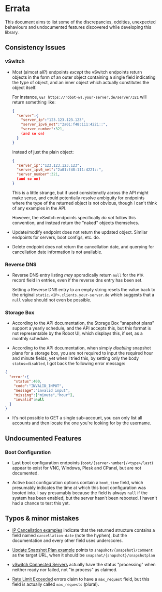 # Errata

This document aims to list some of the discrepancies, oddities, unexpected behaviours and undocumented features discovered while developing this library.

## Consistency Issues

### vSwitch
* Most (almost all?) endpoints *except* the vSwitch endpoints return objects in the form of an outer object containing a single field indicating the type of object, and an
  inner object which actually constitutes the object itself.
  
  For instance, `GET https://robot-ws.your-server.de/server/321` will return something like:
  ```json
  {
    "server":{
      "server_ip":"123.123.123.123",
      "server_ipv6_net":"2a01:f48:111:4221::",
      "server_number":321,
      (and so on)
    }
  }
  ```
  Instead of just the plain object:
  ```json
  {
    "server_ip":"123.123.123.123",
    "server_ipv6_net":"2a01:f48:111:4221::",
    "server_number":321,
    (and so on)
  }
  ```
  This is a little strange, but if used consistenctly across the API might make sense, and could potentially resolve ambiguity for endpoints where the type of the 
  returned object is not obvious, though I can't think of any examples in the API.
  
  However, the vSwitch endpoints specifically *do not* follow this convention, and instead return the "naked" objects themselves.
  
* Update/modify endpoint does not return the updated object. Similar endpoints for servers, boot configs, etc. do.

* Delete endpoint does not return the cancellation date, and querying for cancellation date information is not available.

### Reverse DNS
 * Reverse DNS entry listing *may* sporadically return `null` for the `PTR` record field in entries, even if the reverse dns entry has been set.
   
   Setting a Reverse DNS entry to an empty string resets the value back to the original `static.<IP>.clients.your-server.de` which suggests that
   a `null` value should not even be possible.
   
### Storage Box
 * According to the API documentation, the Storage Box "snapshot plans" support a yearly schedule, and the API accepts this, but this format is 
   not representable by the Robot UI, which displays this, if set, as a monthly schedule.
   
 * According to the API documentation, when simply *disabling* snapshot plans for a storage box, you are not required to input the required
   hour and minute fields, yet when I tried this, by setting only the body `status=disabled`, I got back the following error message:
   
  ```json
  {
    "error":{
      "status":400,
      "code":"INVALID_INPUT",
      "message":"invalid input",
      "missing":["minute","hour"],
      "invalid":null
    }
  }
  ```

 * It's not possible to GET a single sub-account, you can only list all accounts and then locate the one you're looking for by the username.

## Undocumented Features

### Boot Configuration
* Last boot configuration endpoints (`boot/{server-number}/<type>/last`) appear to exist for VNC, Windows, Plesk and CPanel, but are not documented.

* Active boot configuration options contain a `boot_time` field, which presumably indicates the time at which this boot configuration was booted into.
  I say presumably because the field is always `null` if the system has been enabled, but the server hasn't been rebooted. I haven't had a chance to test this yet.


## Typos & minor mistakes
* [IP Cancellation examples](https://robot.hetzner.com/doc/webservice/en.html#get-ip-ip-cancellation) indicate that the returned structure contains a field
  named `cancellation-date` (note the hyphen), but the documentation and every other field uses underscores.

* [Update Snapshot Plan example](https://robot.hetzner.com/doc/webservice/en.html#post-storagebox-storagebox-id-snapshotplan) points to `snapshot/{snapshot}/comment`
  as the target URL, when it should be `snapshot/{snapshot}/snapshotplan`

* [vSwitch Connected Servers](https://robot.hetzner.com/doc/webservice/en.html#get-vswitch) actually have the status  "processing" when neither ready nor failed, not "in process" as claimed.

* [Rate Limit Exceeded](https://robot.hetzner.com/doc/webservice/en.html#errors) errors claim to have a `max_request` field, but this field is actually called `max_requests` (plural).
